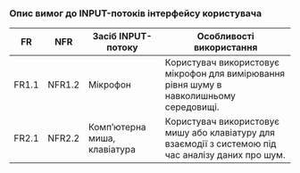 ### Опис вимог до INPUT-потоків інтерфейсу користувача
| FR | NFR | Засіб INPUT-потоку | Особливості використання |
| --- | --- | --- | --- |
| FR1.1 | NFR1.2 | Мікрофон | Користувач використовує мікрофон для вимірювання рівня шуму в навколишньому середовищі. |
| FR2.1 | NFR2.2 | Комп’ютерна миша, клавіатура | Користувач використовує мишу або клавіатуру для взаємодії з системою під час аналізу даних про шум. |




